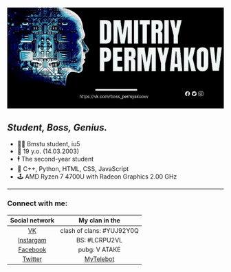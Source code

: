 ![2](гит.jpg)
## *Student, Boss, Genius.*

- 👨‍💻 Bmstu student, iu5
- 🤵 19 y.o. (14.03.2003)
- 🕴 The second-year student
- 🔬 С++, Python, HTML, CSS, JavaScript
- 🕹 AMD Ryzen 7 4700U with Radeon Graphics 2.00 GHz
---



### Connect with me:

| Social network | My clan in the | 
|:-------:|:---:|
|[VK](https://vk.com/bosspermyakoovv)| clash of clans: #YUJ92Y0Q    |
|[Instargam](https://www.instagram.com/permyakoovv/)|BS: #LCRPU2VL  
|[Facebook](https://www.facebook.com/profile.php?id=100021715921839) | pubg: V АТАКЕ|
|[Twitter](https://twitter.com/Iw7j0jNeuWDUqHl?t=odDCZphkmZ1jTlXyDMDN2g&s=09) |[MyTelebot](https://t.me/Di_rom_pa_bot)| 
